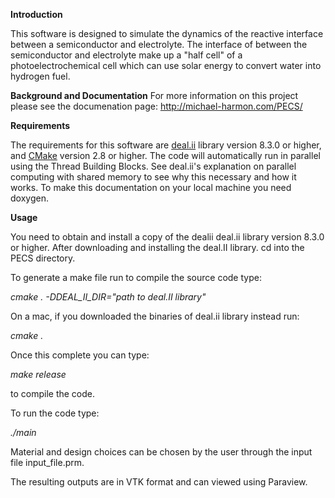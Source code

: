 **Introduction**

This software is designed to simulate the dynamics of the reactive interface between a semiconductor and electrolyte. The interface of between the semiconductor and electrolyte make up a "half cell" of a photoelectrochemical cell which can use solar energy to convert water into hydrogen fuel.

**Background and Documentation**
For more information on this project please see the documenation page: <a href="http://mdh266.github.io/PECS/">http://michael-harmon.com/PECS/</a>

**Requirements**

The requirements for this software are <a href="dealii.org">deal.ii</a> library version 8.3.0 or higher, and <a href="https://cmake.org/">CMake</a> version 2.8 or higher. The code will automatically run in parallel using the Thread Building Blocks. See deal.ii's explanation on parallel computing with shared memory to see why this necessary and how it works. To make this documentation on your local machine you need doxygen.

**Usage**

You need to obtain and install a copy of the dealii deal.ii library version 8.3.0 or higher. After downloading and installing the deal.II library. cd into the PECS directory.

To generate a make file run to compile the source code type:

*cmake . -DDEAL_II_DIR="path to deal.II library"*

On a mac, if you downloaded the binaries of deal.ii library instead run:

*cmake .*

Once this complete you can type:

*make release*

to compile the code.

To run the code type:

*./main*

Material and design choices can be chosen by the user through the input file input_file.prm.

The resulting outputs are in VTK format and can viewed using Paraview.


